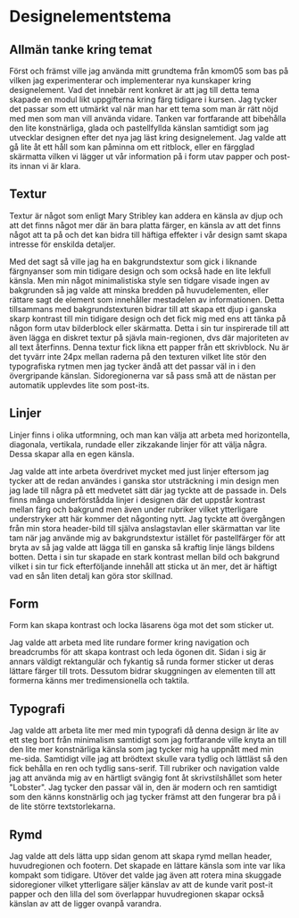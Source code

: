 ---
---
Designelementstema
=======================

Allmän tanke kring temat
------------------------

Först och främst ville jag använda mitt grundtema från kmom05 som bas på vilken jag experimenterar och implementerar nya kunskaper kring designelement. Vad det innebär rent konkret är att jag till detta tema skapade en modul likt uppgifterna kring färg tidigare i kursen. Jag tycker det passar som ett utmärkt val när man har ett tema som man är rätt nöjd med men som man vill använda vidare. Tanken var fortfarande att bibehålla den lite konstnärliga, glada och pastellfyllda känslan samtidigt som jag utvecklar designen efter det nya jag läst kring designelement. Jag valde att gå lite åt ett håll som kan påminna om ett ritblock, eller en färgglad skärmatta vilken vi lägger ut vår information på i form utav papper och post-its innan vi är klara.

Textur
-----------------------

Textur är något som enligt Mary Stribley kan addera en känsla av djup och att det finns något mer där än bara platta färger, en känsla av att det finns något att ta på och det kan bidra till häftiga effekter i vår design samt skapa intresse för enskilda detaljer.

Med det sagt så ville jag ha en bakgrundstextur som gick i liknande färgnyanser som min tidigare design och som också hade en lite lekfull känsla. Men min något minimalistiska style sen tidgare visade ingen av bakgrunden så jag valde att minska bredden på huvudelementen, eller rättare sagt de element som innehåller mestadelen av informationen. Detta tillsammans med bakgrundstexturen bidrar till att skapa ett djup i ganska skarp kontrast till min tidigare design och det fick mig med ens att tänka på någon form utav bilderblock eller skärmatta. Detta i sin tur inspirerade till att även lägga en diskret textur på sjävla main-regionen, dvs där majoriteten av all text återfinns. Denna textur fick likna ett papper från ett skrivblock. Nu är det tyvärr inte 24px mellan raderna på den texturen vilket lite stör den typografiska rytmen men jag tycker ändå att det passar väl in i den övergripande känslan. Sidoregionerna var så pass små att de nästan per automatik upplevdes lite som post-its.


Linjer
-----------------------

Linjer finns i olika utformning, och man kan välja att arbeta med horizontella, diagonala, vertikala, rundade eller zikzakande linjer för att välja några. Dessa skapar alla en egen känsla.

Jag valde att inte arbeta överdrivet mycket med just linjer eftersom jag tycker att de redan användes i ganska stor utsträckning i min design men jag lade till några på ett medvetet sätt där jag tyckte att de passade in. Dels finns många underförstådda linjer i designen där det uppstår kontrast mellan färg och bakgrund men även under rubriker vilket ytterligare understryker att här kommer det någonting nytt. Jag tyckte att övergången från min stora header-bild till själva anslagstavlan eller skärmattan var lite tam när jag använde mig av bakgrundstextur istället för pastellfärger för att bryta av så jag valde att lägga till en ganska så kraftig linje längs bildens botten. Detta i sin tur skapade en stark kontrast mellan bild och bakgrund vilket i sin tur fick efterföljande innehåll att sticka ut än mer, det är häftigt vad en sån liten detalj kan göra stor skillnad.


Form
-----------------------

Form kan skapa kontrast och locka läsarens öga mot det som sticker ut.

Jag valde att arbeta med lite rundare former kring navigation och breadcrumbs för att skapa kontrast och leda ögonen dit. Sidan i sig är annars väldigt rektangulär och fykantig så runda former sticker ut deras lättare färger till trots. Dessutom bidrar skuggningen av elementen till att formerna känns mer tredimensionella och taktila.

Typografi
-----------------------

Jag valde att arbeta lite mer med min typografi då denna design är lite av ett steg bort från minimalism samtidigt som jag fortfarande ville knyta an till den lite mer konstnärliga känsla som jag tycker mig ha uppnått med min me-sida. Samtidigt ville jag att brödtext skulle vara tydlig och lättläst så den fick behålla en ren och tydlig sans-serif. Till rubriker och navigation valde jag att använda mig av en härtligt svängig font åt skrivstilshållet som heter "Lobster". Jag tycker den passar väl in, den är modern och ren samtidigt som den känns konstnärlig och jag tycker främst att den fungerar bra på i de lite större textstorlekarna.


Rymd
-----------------------

Jag valde att dels lätta upp sidan genom att skapa rymd mellan header, huvudregionen och footern. Det skapade en lättare känsla som inte var lika kompakt som tidigare. Utöver det valde jag även att rotera mina skuggade sidoregioner vilket ytterligare säljer känslav av att de kunde varit post-it papper och den lilla del som överlappar huvudregionen skapar också känslan av att de ligger ovanpå varandra.